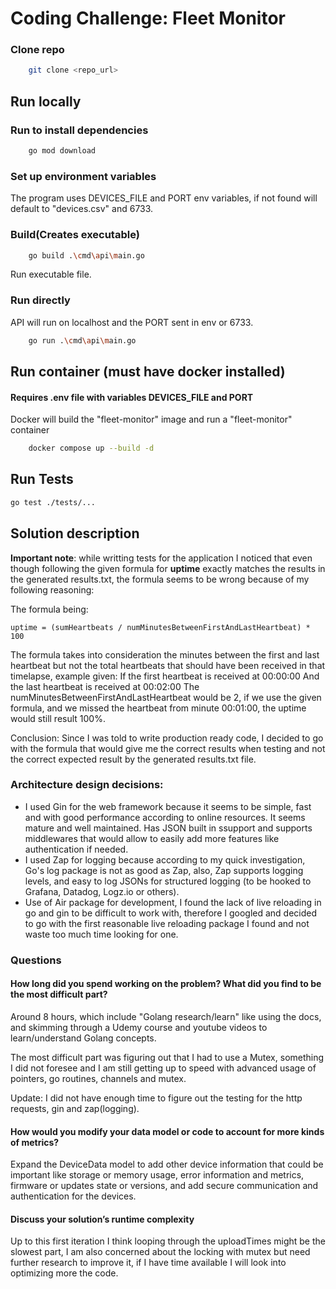 
# Coding Challenge: Fleet Monitor
### Clone repo
```bash
    git clone <repo_url>
```
## Run locally
### Run to install dependencies
```bash
    go mod download
```
### Set up environment variables
The program uses DEVICES_FILE and PORT env variables, if not found will default to "devices.csv" and 6733.

### Build(Creates executable)
```bash
    go build .\cmd\api\main.go
```
Run executable file.

### Run directly
API will run on localhost and the PORT sent in env or 6733.
```bash
    go run .\cmd\api\main.go

```
## Run container (must have docker installed)
#### Requires .env file with variables DEVICES_FILE and PORT
Docker will build the "fleet-monitor" image and run a "fleet-monitor" container
```bash
    docker compose up --build -d
```

## Run Tests
```bash
go test ./tests/...
```


## Solution description

**Important note**: while writting tests for the application I noticed that even though following the given formula for **uptime** exactly matches the results in the generated results.txt, the formula seems to be wrong because of my following reasoning:

The formula being: 
```
uptime = (sumHeartbeats / numMinutesBetweenFirstAndLastHeartbeat) * 100
```

The formula takes into consideration the minutes between the first and last heartbeat but not the total heartbeats that should have been received in that timelapse, example given:
If the first heartbeat is received at 00:00:00
And the last heartbeat is received at 00:02:00
The numMinutesBetweenFirstAndLastHeartbeat would be 2, if we use the given formula, and we missed the heartbeat from minute 00:01:00, the uptime would still result 100%.

Conclusion: Since I was told to write production ready code, I decided to go with the formula that would give me the correct results when testing and not the correct expected result by the generated results.txt file.

### Architecture design decisions:
- I used Gin for the web framework because it seems to be simple, fast and with good performance according to online resources. It seems mature and well maintained. Has JSON built in ssupport and supports middlewares that would allow to easily add more features like authentication if needed.
- I used Zap for logging because according to my quick investigation, Go's log package is not as good as Zap, also, Zap supports logging levels, and easy to log JSONs for structured logging (to be hooked to Grafana, Datadog, Logz.io or others).
- Use of Air package for development, I found the lack of live reloading in go and gin to be difficult to work with, therefore I googled and decided to go with the first reasonable live reloading package I found and not waste too much time looking for one.

### Questions

#### How long did you spend working on the problem? What did you find to be the most difficult part?

Around 8 hours, which include "Golang research/learn" like using the docs, and skimming through a Udemy course and youtube videos to learn/understand Golang concepts.

The most difficult part was figuring out that I had to use a Mutex, something I did not foresee and I am still getting up to speed with advanced usage of pointers, go routines, channels and mutex.

Update: I did not have enough time to figure out the testing for the http requests, gin and zap(logging).

#### How would you modify your data model or code to account for more kinds of metrics?

Expand the DeviceData model to add other device information that could be important like storage or memory usage, error information and metrics, firmware or updates state or versions, and add secure communication and authentication for the devices.

#### Discuss your solution’s runtime complexity

Up to this first iteration I think looping through the uploadTimes might be the slowest part, I am also concerned about the locking with mutex but need further research to improve it, if I have time available I will look into optimizing more the code. 